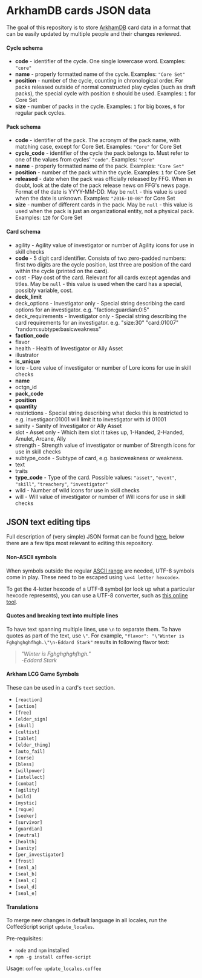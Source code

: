 ArkhamDB cards JSON data
=========

The goal of this repository is to store [ArkhamDB](https://Arkhamdb.com) card data in a format that can be easily updated by multiple people and their changes reviewed.


#### Cycle schema

* **code** - identifier of the cycle. One single lowercase word. Examples: `"core"`
* **name** - properly formatted name of the cycle. Examples: `"Core Set"`
* **position** - number of the cycle, counting in chronological order. For packs released outside of normal constructed play cycles (such as draft packs), the special cycle with position `0` should be used. Examples: `1` for Core Set
* **size** - number of packs in the cycle. Examples: `1` for big boxes, `6` for regular pack cycles.

#### Pack schema

* **code** - identifier of the pack. The acronym of the pack name, with matching case, except for Core Set. Examples: `"Core"` for Core Set
* **cycle_code** - identifier of the cycle the pack belongs to. Must refer to one of the values from cycles' `"code"`. Examples: `"core"` 
* **name** - properly formatted name of the pack. Examples: `"Core Set"`
* **position** - number of the pack within the cycle. Examples: `1` for Core Set
* **released** - date when the pack was officially released by FFG. When in doubt, look at the date of the pack release news on FFG's news page. Format of the date is YYYY-MM-DD. May be `null` - this value is used when the date is unknown. Examples: `"2016-10-08"` for Core Set
* **size** - number of different cards in the pack. May be `null` - this value is used when the pack is just an organizational entity, not a physical pack.  Examples: `120` for Core Set

#### Card schema

* agility - Agility value of investigator or number of Agility icons for use in skill checks
* **code** - 5 digit card identifier. Consists of two zero-padded numbers: first two digits are the cycle position, last three are position of the card within the cycle (printed on the card).
* cost - Play cost of the card. Relevant for all cards except agendas and titles. May be `null` - this value is used when the card has a special, possibly variable, cost.
* **deck_limit**
* deck_options - Investigator only - Special string describing the card options for an investigator. e.g. "faction:guardian:0:5" 
* deck_requirements - Investigator only - Special string describing the card requirements for an investigator. e.g. "size:30" "card:01007" "random:subtype:basicweakness"
* **faction_code**
* flavor
* health - Health of Investigator or Ally Asset
* illustrator
* **is_unique**
* lore - Lore value of investigator or number of Lore icons for use in skill checks
* **name**
* octgn_id
* **pack_code**
* **position**
* **quantity**
* restrictions - Special string describing what decks this is restricted to e.g. investigaor:01001 will limit it to investigator with id 01001
* sanity - Sanity of Investigator or Ally Asset
* slot - Asset only - Which item slot it takes up, 1-Handed, 2-Handed, Amulet, Arcane, Ally
* strength - Strength value of investigator or number of Strength icons for use in skill checks
* subtype_code - Subtype of card, e.g. basicweakness or weakness.
* text
* traits
* **type_code** - Type of the card. Possible values: `"asset"`, `"event"`, `"skill"`, `"treachery"`, `"investigator"`
* wild - Number of wild icons for use in skill checks
* will - Will value of investigator or number of Will icons for use in skill checks

## JSON text editing tips

Full description of (very simple) JSON format can be found [here](http://www.json.org/), below there are a few tips most relevant to editing this repository.

#### Non-ASCII symbols

When symbols outside the regular [ASCII range](https://en.wikipedia.org/wiki/ASCII#ASCII_printable_code_chart) are needed, UTF-8 symbols come in play. These need to be escaped using `\u<4 letter hexcode>`.

To get the 4-letter hexcode of a UTF-8 symbol (or look up what a particular hexcode represents), you can use a UTF-8 converter, such as [this online tool](http://www.ltg.ed.ac.uk/~richard/utf-8.cgi).

#### Quotes and breaking text into multiple lines

To have text spanning multiple lines, use `\n` to separate them. To have quotes as part of the text, use `\"`.  For example, `"flavor": "\"Winter is Fghghghghfhgh.\"\n-Eddard Stark"` results in following flavor text:

> *"Winter is Fghghghghfhgh."*  
> *-Eddard Stark*

#### Arkham LCG Game Symbols

These can be used in a card's `text` section.

* `[reaction]`
* `[action]`
* `[free]`
* `[elder_sign]`
* `[skull]`
* `[cultist]`
* `[tablet]`
* `[elder_thing]`
* `[auto_fail]`
* `[curse]`
* `[bless]`
* `[willpower]`
* `[intellect]`
* `[combat]`
* `[agility]`
* `[wild]`
* `[mystic]`
* `[rogue]`
* `[seeker]`
* `[survivor]`
* `[guardian]`
* `[neutral]`
* `[health]`
* `[sanity]`
* `[per_investigator]`
* `[frost]`
* `[seal_a]`
* `[seal_b]`
* `[seal_c]`
* `[seal_d]`
* `[seal_e]`

#### Translations

To merge new changes in default language in all locales, run the CoffeeScript script `update_locales`.

Pre-requisites:
 * `node` and `npm` installed
 * `npm -g install coffee-script`

Usage: `coffee update_locales.coffee`
